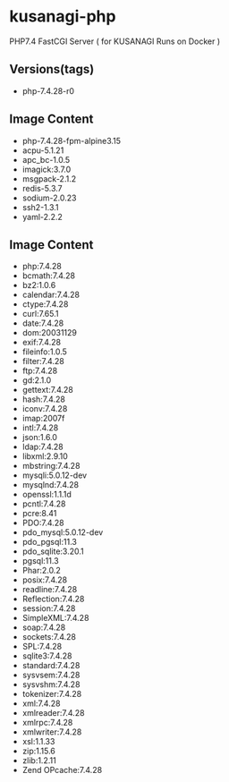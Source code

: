 # kusanagi-php
PHP7.4 FastCGI Server ( for KUSANAGI Runs on Docker )

## Versions(tags)
- php-7.4.28-r0

## Image Content
- php-7.4.28-fpm-alpine3.15
- acpu-5.1.21
- apc_bc-1.0.5
- imagick:3.7.0
- msgpack-2.1.2
- redis-5.3.7
- sodium-2.0.23
- ssh2-1.3.1
- yaml-2.2.2

## Image Content
- php:7.4.28
- bcmath:7.4.28
- bz2:1.0.6
- calendar:7.4.28
- ctype:7.4.28
- curl:7.65.1
- date:7.4.28
- dom:20031129
- exif:7.4.28
- fileinfo:1.0.5
- filter:7.4.28
- ftp:7.4.28
- gd:2.1.0
- gettext:7.4.28
- hash:7.4.28
- iconv:7.4.28
- imap:2007f
- intl:7.4.28
- json:1.6.0
- ldap:7.4.28
- libxml:2.9.10
- mbstring:7.4.28
- mysqli:5.0.12-dev
- mysqlnd:7.4.28
- openssl:1.1.1d
- pcntl:7.4.28
- pcre:8.41
- PDO:7.4.28
- pdo_mysql:5.0.12-dev
- pdo_pgsql:11.3
- pdo_sqlite:3.20.1
- pgsql:11.3
- Phar:2.0.2
- posix:7.4.28
- readline:7.4.28
- Reflection:7.4.28
- session:7.4.28
- SimpleXML:7.4.28
- soap:7.4.28
- sockets:7.4.28
- SPL:7.4.28
- sqlite3:7.4.28
- standard:7.4.28
- sysvsem:7.4.28
- sysvshm:7.4.28
- tokenizer:7.4.28
- xml:7.4.28
- xmlreader:7.4.28
- xmlrpc:7.4.28
- xmlwriter:7.4.28
- xsl:1.1.33
- zip:1.15.6
- zlib:1.2.11
- Zend OPcache:7.4.28

